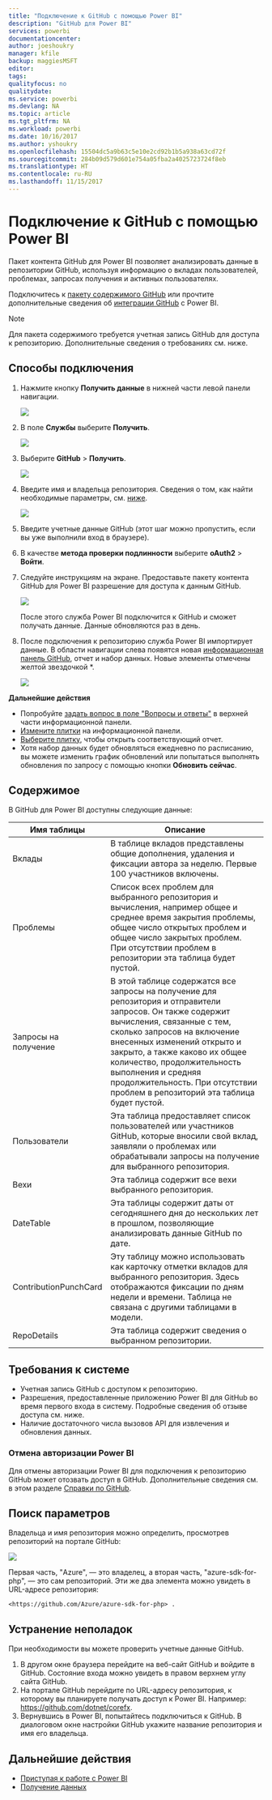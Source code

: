 ```yaml
---
title: "Подключение к GitHub с помощью Power BI"
description: "GitHub для Power BI"
services: powerbi
documentationcenter: 
author: joeshoukry
manager: kfile
backup: maggiesMSFT
editor: 
tags: 
qualityfocus: no
qualitydate: 
ms.service: powerbi
ms.devlang: NA
ms.topic: article
ms.tgt_pltfrm: NA
ms.workload: powerbi
ms.date: 10/16/2017
ms.author: yshoukry
ms.openlocfilehash: 15504dc5a9b63c5e10e2cd92b1b5a938a63cd72f
ms.sourcegitcommit: 284b09d579d601e754a05fba2a4025723724f8eb
ms.translationtype: HT
ms.contentlocale: ru-RU
ms.lasthandoff: 11/15/2017
---
```

# <a name="connect-to-github-with-power-bi"></a>Подключение к GitHub с помощью Power BI
Пакет контента GitHub для Power BI позволяет анализировать данные в репозитории GitHub, используя информацию о вкладах пользователей, проблемах, запросах получения и активных пользователях.

Подключитесь к [пакету содержимого GitHub](https://app.powerbi.com/getdata/services/github) или прочтите дополнительные сведения об [интеграции GitHub](https://powerbi.microsoft.com/integrations/github) с Power BI.

>[!NOTE]
>Для пакета содержимого требуется учетная запись GitHub для доступа к репозиторию. Дополнительные сведения о требованиях см. ниже.

## <a name="how-to-connect"></a>Способы подключения
1. Нажмите кнопку **Получить данные** в нижней части левой панели навигации.
   
   ![](media/service-connect-to-github/pbi_getdata.png) 
2. В поле **Службы** выберите **Получить**.
   
   ![](media/service-connect-to-github/pbi_get_services.png) 
3. Выберите **GitHub** \> **Получить**.
   
   ![](media/service-connect-to-github/github.png)
4. Введите имя и владельца репозитория. Сведения о том, как найти необходимые параметры, см. [ниже](#FindingParams).
   
   ![](media/service-connect-to-github/pbi_github1.png)
5. Введите учетные данные GitHub (этот шаг можно пропустить, если вы уже выполнили вход в браузере). 
6. В качестве **метода проверки подлинности** выберите **oAuth2** \> **Войти**. 
7. Следуйте инструкциям на экране. Предоставьте пакету контента GitHub для Power BI разрешение для доступа к данным GitHub.
   
   ![](media/service-connect-to-github/github_authorize.png)
   
   После этого служба Power BI подключится к GitHub и сможет получать данные.  Данные обновляются раз в день.
8. После подключения к репозиторию служба Power BI импортирует данные. В области навигации слева появятся новая [информационная панель GitHub](https://powerbi.microsoft.com/integrations/github), отчет и набор данных. Новые элементы отмечены желтой звездочкой \*.
   
   ![](media/service-connect-to-github/pbi_githubdash.png)

**Дальнейшие действия**

* Попробуйте [задать вопрос в поле "Вопросы и ответы"](service-q-and-a.md) в верхней части информационной панели.
* [Измените плитки](service-dashboard-edit-tile.md) на информационной панели.
* [Выберите плитку](service-dashboard-tiles.md), чтобы открыть соответствующий отчет.
* Хотя набор данных будет обновляться ежедневно по расписанию, вы можете изменить график обновлений или попытаться выполнять обновления по запросу с помощью кнопки **Обновить сейчас**.

## <a name="whats-included"></a>Содержимое
В GitHub для Power BI доступны следующие данные:     

| Имя таблицы | Описание |
| --- | --- |
| Вклады |В таблице вкладов представлены общие дополнения, удаления и фиксации автора за неделю. Первые 100 участников включены. |
| Проблемы |Список всех проблем для выбранного репозитория и вычисления, например общее и среднее время закрытия проблемы, общее число открытых проблем и общее число закрытых проблем. При отсутствии проблем в репозитории эта таблица будет пустой. |
| Запросы на получение |В этой таблице содержатся все запросы на получение для репозитория и отправители запросов. Он также содержит вычисления, связанные с тем, сколько запросов на включение внесенных изменений открыто и закрыто, а также каково их общее количество, продолжительность выполнения и средняя продолжительность. При отсутствии проблем в репозиторий эта таблица будет пустой. |
| Пользователи |Эта таблица предоставляет список пользователей или участников GitHub, которые вносили свой вклад, заявляли о проблемах или обрабатывали запросы на получение для выбранного репозитория. |
| Вехи |Эта таблица содержит все вехи выбранного репозитория. |
| DateTable |Эта таблицы содержит даты от сегодняшнего дня до нескольких лет в прошлом, позволяющие анализировать данные GitHub по дате. |
| ContributionPunchCard |Эту таблицу можно использовать как карточку отметки вкладов для выбранного репозитория. Здесь отображаются фиксации по дням недели и времени. Таблица не связана с другими таблицами в модели. |
| RepoDetails |Эта таблица содержит сведения о выбранном репозитории. |

## <a name="system-requirements"></a>Требования к системе
* Учетная запись GitHub с доступом к репозиторию.  
* Разрешения, предоставленные приложению Power BI для GitHub во время первого входа в систему. Подробные сведения об отзыве доступа см. ниже.  
* Наличие достаточного числа вызовов API для извлечения и обновления данных.  

### <a name="de-authorize-power-bi"></a>Отмена авторизации Power BI
Для отмены авторизации Power BI для подключения к репозиторию GitHub может отозвать доступ в GitHub. Дополнительные сведения см. в этом разделе [Справки по GitHub](https://help.github.com/articles/keeping-your-ssh-keys-and-application-access-tokens-safe/#reviewing-your-authorized-applications-oauth).

<a name="FindingParams"></a>

## <a name="finding-parameters"></a>Поиск параметров
Владельца и имя репозитория можно определить, просмотрев репозиторий на портале GitHub:

![](media/service-connect-to-github/github_ownerrepo.png)

Первая часть, "Azure", — это владелец, а вторая часть, "azure-sdk-for-php", — это сам репозиторий.  Эти же два элемента можно увидеть в URL-адресе репозитория:

    <https://github.com/Azure/azure-sdk-for-php> .

## <a name="troubleshooting"></a>Устранение неполадок
При необходимости вы можете проверить учетные данные GitHub.  

1. В другом окне браузера перейдите на веб-сайт GitHub и войдите в GitHub. Состояние входа можно увидеть в правом верхнем углу сайта GitHub.    
2. На портале GitHub перейдите по URL-адресу репозитория, к которому вы планируете получать доступ к Power BI. Например: https://github.com/dotnet/corefx.  
3. Вернувшись в Power BI, попытайтесь подключиться к GitHub. В диалоговом окне настройки GitHub укажите название репозитория и имя его владельца.  

## <a name="next-steps"></a>Дальнейшие действия
* [Приступая к работе с Power BI](service-get-started.md)
* [Получение данных](service-get-data.md)

